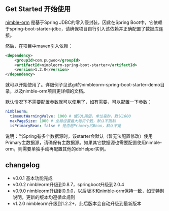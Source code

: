 ## Get Started 开始使用

[nimble-orm](https://github.com/pugwoo/nimble-orm) 是基于Spring JDBC的零入侵封装，因此在Spring Boot中，它依赖于spring-boot-starter-jdbc，请确保项目自行引入该依赖并正确配置了数据库连接。

然后，在项目中maven引入依赖：

```xml
<dependency>
	<groupId>com.pugwoo</groupId>
	<artifactId>nimbleorm-spring-boot-starter</artifactId>
	<version>1.2.0</version>
</dependency>
```

就可以开始使用了。详细例子见该git的nimbleorm-spring-boot-starter-demo目录，以及nimble-orm项目更详细的文档。

默认情况下不需要配置参数就可以使用了，如有需要，可以配置一下参数：
```yaml
nimbleorm:
  timeoutWarningValve: 1000 # 慢SQL阈值，单位毫秒，默认1000
  maxPageSize: 1000 # 全局设置最大每页个数，默认不限制
  isPrimaryBean: false # 是否是Primary的Bean，默认不是
```

说明：当Spring有多个数据源时，该starter会默认（暂无法配置修改）使用Primary主数据源，请确保有主数据源。如果其它数据源也需要配置使用nimble-orm，则需要单独手动再配置其他的dbHelper实例。

## changelog

- v0.0.1 基本功能完成
- v0.0.2 nimbleorm升级到0.8.7，springboot升级到2.0.4
- v0.9.0 nimbleorm升级到0.9.0，以后版本和nimble-orm保持一致，如无特别说明，更新的版本均遵循此规则
- v1.2.0 nimbleorm升级到1.2.2+，此后版本会自动升级到最新版本
